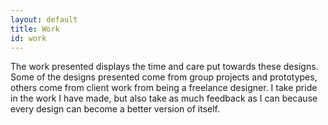 ```yaml
---
layout: default
title: Work
id: work
---
```

The work presented displays the time and care put towards these designs. Some of the designs presented come from group projects and prototypes, others come from client work from being a freelance designer. I take pride in the work I have made, but also take as much feedback as I can because every design can become a better version of itself.<br><br><br><br>
